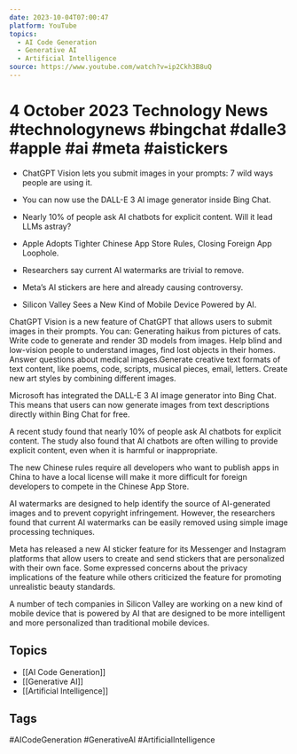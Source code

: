 ```yaml
---
date: 2023-10-04T07:00:47
platform: YouTube
topics:
  - AI Code Generation
  - Generative AI
  - Artificial Intelligence
source: https://www.youtube.com/watch?v=ip2Ckh3B8uQ
---
```

# 4 October 2023 Technology News #technologynews #bingchat #dalle3 #apple #ai #meta #aistickers

- ChatGPT Vision lets you submit images in your prompts: 7 wild ways people are using it.

- You can now use the DALL-E 3 AI image generator inside Bing Chat. 

- Nearly 10% of people ask AI chatbots for explicit content. Will it lead LLMs astray? 

- Apple Adopts Tighter Chinese App Store Rules, Closing Foreign App Loophole.

- Researchers say current AI watermarks are trivial to remove.

- Meta’s AI stickers are here and already causing controversy.

- Silicon Valley Sees a New Kind of Mobile Device Powered by AI.

ChatGPT Vision is a new feature of ChatGPT that allows users to submit images in their prompts.
You can: Generating haikus from pictures of cats. Write code to generate and render 3D models from images. Help blind and low-vision people to understand images,  find lost objects in their homes. Answer questions about medical images.Generate creative text formats of text content, like poems, code, scripts, musical pieces, email, letters. Create new art styles by combining different images.

Microsoft has integrated the DALL-E 3 AI image generator into Bing Chat. This means that users can now generate images from text descriptions directly within Bing Chat for free.

A recent study found that nearly 10% of people ask AI chatbots for explicit content. The study also found that AI chatbots are often willing to provide explicit content, even when it is harmful or inappropriate.

The new Chinese rules require all developers who want to publish apps in China to have a local license  will make it more difficult for foreign developers to compete in the Chinese App Store.

AI watermarks are designed to help identify the source of AI-generated images and to prevent copyright infringement. However, the researchers found that current AI watermarks can be easily removed using simple image processing techniques.

Meta has released a new AI sticker feature for its Messenger and Instagram platforms that allow users to create and send stickers that are personalized with their own face. Some expressed concerns about the privacy implications of the feature while others criticized the feature for promoting unrealistic beauty standards.

A number of tech companies in Silicon Valley are working on a new kind of mobile device that is powered by AI that are designed to be more intelligent and more personalized than traditional mobile devices.

## Topics
- [[AI Code Generation]]
- [[Generative AI]]
- [[Artificial Intelligence]]

## Tags
#AICodeGeneration #GenerativeAI #ArtificialIntelligence
